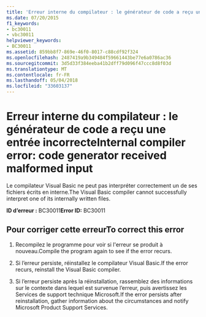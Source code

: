 ```yaml
---
title: 'Erreur interne du compilateur : le générateur de code a reçu une entrée incorrecte'
ms.date: 07/20/2015
f1_keywords:
- bc30011
- vbc30011
helpviewer_keywords:
- BC30011
ms.assetid: 859bb8f7-869e-46f0-8017-c88cdf92f324
ms.openlocfilehash: 2487419a9b349484f59661443be77e6a0786ac36
ms.sourcegitcommit: 3d5d33f384eeba41b2dff79d096f47ccc8d8f03d
ms.translationtype: MT
ms.contentlocale: fr-FR
ms.lasthandoff: 05/04/2018
ms.locfileid: "33603137"
---
```

# <a name="internal-compiler-error-code-generator-received-malformed-input"></a><span data-ttu-id="e5e0d-102">Erreur interne du compilateur : le générateur de code a reçu une entrée incorrecte</span><span class="sxs-lookup"><span data-stu-id="e5e0d-102">Internal compiler error: code generator received malformed input</span></span>
<span data-ttu-id="e5e0d-103">Le compilateur Visual Basic ne peut pas interpréter correctement un de ses fichiers écrits en interne.</span><span class="sxs-lookup"><span data-stu-id="e5e0d-103">The Visual Basic compiler cannot successfully interpret one of its internally written files.</span></span>  
  
 <span data-ttu-id="e5e0d-104">**ID d’erreur :** BC30011</span><span class="sxs-lookup"><span data-stu-id="e5e0d-104">**Error ID:** BC30011</span></span>  
  
## <a name="to-correct-this-error"></a><span data-ttu-id="e5e0d-105">Pour corriger cette erreur</span><span class="sxs-lookup"><span data-stu-id="e5e0d-105">To correct this error</span></span>  
  
1.  <span data-ttu-id="e5e0d-106">Recompilez le programme pour voir si l'erreur se produit à nouveau.</span><span class="sxs-lookup"><span data-stu-id="e5e0d-106">Compile the program again to see if the error recurs.</span></span>  
  
2.  <span data-ttu-id="e5e0d-107">Si l’erreur persiste, réinstallez le compilateur Visual Basic.</span><span class="sxs-lookup"><span data-stu-id="e5e0d-107">If the error recurs, reinstall the Visual Basic compiler.</span></span>  
  
3.  <span data-ttu-id="e5e0d-108">Si l’erreur persiste après la réinstallation, rassemblez des informations sur le contexte dans lequel est survenue l’erreur, puis avertissez les Services de support technique Microsoft.</span><span class="sxs-lookup"><span data-stu-id="e5e0d-108">If the error persists after reinstallation, gather information about the circumstances and notify Microsoft Product Support Services.</span></span>  
  

